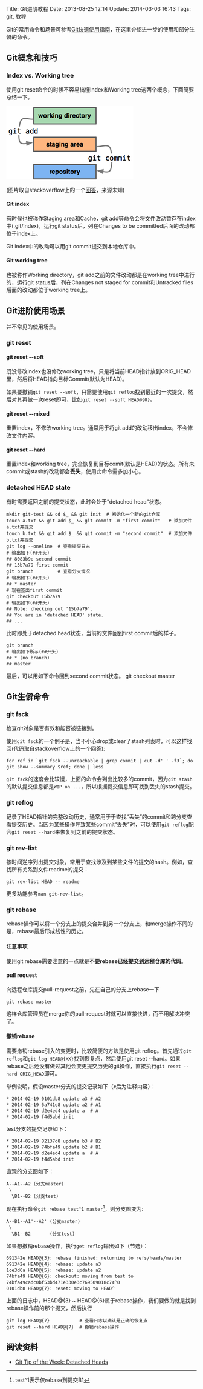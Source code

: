 Title: Git进阶教程
Date: 2013-08-25 12:14
Update: 2014-03-03 16:43
Tags: git, 教程

Git的常用命令和场景可参考[Git快速使用指南](/note/git-quick_reference.html)，在这里介绍进一步的使用和部分生僻的命令。

## Git概念和技巧
### Index vs. Working tree
使用git reset命令的时候不容易搞懂Index和Working tree这两个概念，下面简要总结一下。

![git index & working tree](/static/images/note/git-index-working-tree.png)

(图片取自stackoverflow上的一个[回答](http://stackoverflow.com/questions/3689838/difference-between-head-working-tree-index-in-git)，来源未知)

#### Git index
有时候也被称作Staging area和Cache，git add等命令会将文件改动暂存在index中(.git/index)，运行git status后，列在Changes to be committed后面的改动都位于index上。

Git index中的改动可以用git commit提交到本地仓库中。

#### Git working tree
也被称作Working directory，git add之前的文件改动都是在working tree中进行的，运行git status后，列在Changes not staged for commit和Untracked files后面的改动都位于working tree上。

## Git进阶使用场景

并不常见的使用场景。
### git reset
#### git reset --soft
既没修改index也没修改working tree，只是将当前HEAD指针放到ORIG_HEAD里，然后将HEAD指向目标Commit(默认为HEAD)。

如果要撤销`git reset --soft`，只需要使用`git reflog`找到最近的一次提交，然后对其再做一次reset即可，比如`git reset --soft HEAD@{0}`。

#### git reset --mixed
重置index，不修改working tree。通常用于将git add的改动移出index，不会修改文件内容。

#### git reset --hard
重置index和working tree，完全恢复到目标comit(默认是HEAD)的状态。所有未commit或stash的改动都会**丢失**，使用此命令需多加小心。

### detached HEAD state

有时需要返回之前的提交状态，此时会处于“detached head“状态。

	mkdir git-test && cd $_ && git init  # 初始化一个新的git仓库
	touch a.txt && git add $_ && git commit -m "first commit"   # 添加文件a.txt并提交
	touch b.txt && git add $_ && git commit -m "second commit"  # 添加文件b.txt并提交
	git log --oneline  # 查看提交日志
	# 输出如下(##开头)
	## 8083b9e second commit
	## 15b7a79 first commit
	git branch         # 查看分支情况
	# 输出如下(##开头)
	## * master
	# 现在签出first commit
	git checkout 15b7a79
	# 输出如下(##开头)
	## Note: checking out '15b7a79'.
	## You are in 'detached HEAD' state.
	## ...

此时即处于detached head状态，当前的文件回到first commit后的样子。

	git branch
	# 输出如下所示(##开头)
	## * (no branch)
	## master

最后，可以用如下命令回到second commit状态。
    git checkout master

## Git生僻命令
### git fsck
检查git对象是否有效和能否被链接到。

使用`git fsck`的一个例子是，当不小心drop或clear了stash列表时，可以这样找回(代码取自stackoverflow上的一个[回答](http://stackoverflow.com/questions/89332/recover-dropped-stash-in-git)):

    for ref in `git fsck --unreachable | grep commit | cut -d' ' -f3`; do git show --summary $ref; done | less

`git fsck`的速度会比较慢，上面的命令会列出比较多的commit，因为`git stash`的默认提交信息都是`WIP on ...`，所以根据提交信息即可找到丢失的stash提交。

### git reflog
记录了HEAD指针的完整改动历史，通常用于于查找“丢失”的commit和跨分支查看提交历史。当因为某些操作导致某些commit“丢失”时，可以使用`git reflog`配合`git reset --hard`来恢复到之前的提交状态。

### git rev-list
按时间逆序列出提交对象，常用于查找涉及到某些文件的提交的hash。例如，查找所有关系到文件readme的提交：

    git rev-list HEAD -- readme

更多功能参考`man git-rev-list`。

### git rebase
rebase操作可以将一个分支上的提交合并到另一个分支上，和merge操作不同的是，rebase最后形成线性的历史。

#### 注意事项
使用git rebase需要注意的一点就是**不要rebase已经提交到远程仓库的代码**。

#### pull request
向远程仓库提交pull-request之前，先在自己的分支上rebase一下

    git rebase master

这样仓库管理员在merge你的pull-request时就可以直接快进，而不用解决冲突了。

#### 撤销rebase
需要撤销rebase引入的变更时，比较简便的方法是使用git reflog。首先通过`git reflog`和`git log HEAD@{XX}`找到恢复点，然后使用git reset --hard。如果rebase之后还没有做过其他会变更提交历史的git操作，直接执行`git reset --hard ORIG_HEAD`即可。

举例说明，假设master分支的提交记录如下（`#`后为注释内容）：

    * 2014-02-19 0101db8 update a3 # A2
    * 2014-02-19 6a741e8 update a2 # A1
    * 2014-02-19 d2e4ed4 update a  # A
    * 2014-02-19 f4d5abd init

test分支的提交记录如下：

    * 2014-02-19 82137d8 update b3 # B2
    * 2014-02-19 74bfa49 update b2 # B1
    * 2014-02-19 d2e4ed4 update a  # A
    * 2014-02-19 f4d5abd init

直观的分支图如下：

    A--A1--A2 (分支master)
     \
      \B1--B2 (分支test)

现在执行命令`git rebase test^1 master`[^1]，则分支图变为:

    A--B1--A1'--A2' (分支master)
     \
      \B1--B2       (分支test)

如果想撤销rebase操作，执行`get reflog`输出如下（节选）：

    691342e HEAD@{3}: rebase finished: returning to refs/heads/master
    691342e HEAD@{4}: rebase: update a3
    1ce3d6a HEAD@{5}: rebase: update a2
    74bfa49 HEAD@{6}: checkout: moving from test to 74bfa49cadc0bf53bd471e330e3c769509018c74^0
    0101db8 HEAD@{7}: reset: moving to HEAD^

上面的日志中，HEAD@{3} ~ HEAD@{6}属于rebase操作，我们要做的就是找到rebase操作前的那个提交，然后执行

    git log HEAD@{7}           # 查看日志以确认是正确的恢复点
    git reset --hard HEAD@{7}  # 撤销rebase操作

## 阅读资料

*  [Git Tip of the Week: Detached Heads](http://alblue.bandlem.com/2011/08/git-tip-of-week-detached-heads.html)

[^1]: test^1表示仅rebase到提交B1


